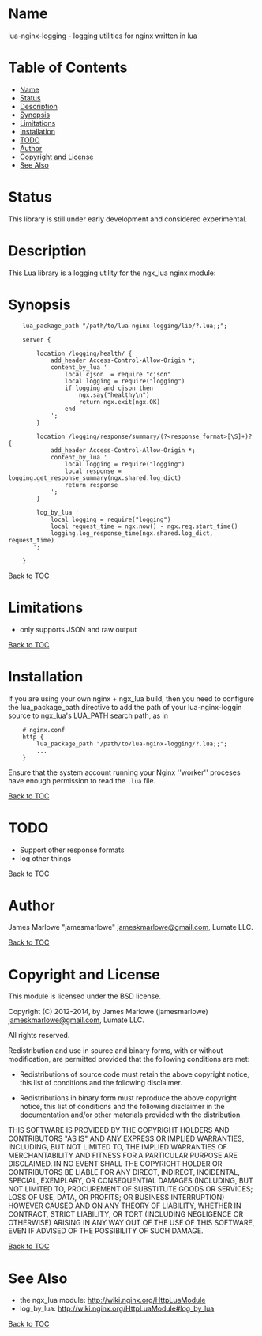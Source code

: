 Name
====

lua-nginx-logging - logging utilities for nginx written in lua

Table of Contents
=================

* [Name](#name)
* [Status](#status)
* [Description](#description)
* [Synopsis](#synopsis)
* [Limitations](#limitations)
* [Installation](#installation)
* [TODO](#todo)
* [Author](#author)
* [Copyright and License](#copyright-and-license)
* [See Also](#see-also)

Status
======

This library is still under early development and considered experimental.

Description
===========

This Lua library is a logging utility for the ngx_lua nginx module:

Synopsis
========

```
    lua_package_path "/path/to/lua-nginx-logging/lib/?.lua;;";
    
    server {
    
        location /logging/health/ {
            add_header Access-Control-Allow-Origin *;
            content_by_lua '
                local cjson  = require "cjson"
                local logging = require("logging")
                if logging and cjson then
                    ngx.say("healthy\n")
                    return ngx.exit(ngx.OK)
                end
            ';
        }
        
        location /logging/response/summary/(?<response_format>[\S]+)? {
            add_header Access-Control-Allow-Origin *;
            content_by_lua '
                local logging = require("logging")
                local response = logging.get_response_summary(ngx.shared.log_dict)
                return response
            ';
        }
        
        log_by_lua '
            local logging = require("logging")
            local request_time = ngx.now() - ngx.req.start_time()
            logging.log_response_time(ngx.shared.log_dict, request_time)
       ';
        
    }
```

[Back to TOC](#table-of-contents)

Limitations
===========

* only supports JSON and raw output

[Back to TOC](#table-of-contents)

Installation
============

If you are using your own nginx + ngx_lua build, then you need to configure the lua_package_path directive to add the path of your lua-nginx-loggin source to ngx_lua's LUA_PATH search path, as in

```nginx
    # nginx.conf
    http {
        lua_package_path "/path/to/lua-nginx-logging/?.lua;;";
        ...
    }
```

Ensure that the system account running your Nginx ''worker'' proceses have
enough permission to read the `.lua` file.

[Back to TOC](#table-of-contents)

TODO
====

* Support other response formats
* log other things

[Back to TOC](#table-of-contents)

Author
======

James Marlowe "jamesmarlowe" <jameskmarlowe@gmail.com>, Lumate LLC.

[Back to TOC](#table-of-contents)

Copyright and License
=====================

This module is licensed under the BSD license.

Copyright (C) 2012-2014, by James Marlowe (jamesmarlowe) <jameskmarlowe@gmail.com>, Lumate LLC.

All rights reserved.

Redistribution and use in source and binary forms, with or without
modification, are permitted provided that the following conditions are met:

* Redistributions of source code must retain the above copyright notice, this
  list of conditions and the following disclaimer.

* Redistributions in binary form must reproduce the above copyright notice,
  this list of conditions and the following disclaimer in the documentation
  and/or other materials provided with the distribution.

THIS SOFTWARE IS PROVIDED BY THE COPYRIGHT HOLDERS AND CONTRIBUTORS "AS IS"
AND ANY EXPRESS OR IMPLIED WARRANTIES, INCLUDING, BUT NOT LIMITED TO, THE
IMPLIED WARRANTIES OF MERCHANTABILITY AND FITNESS FOR A PARTICULAR PURPOSE ARE
DISCLAIMED. IN NO EVENT SHALL THE COPYRIGHT HOLDER OR CONTRIBUTORS BE LIABLE
FOR ANY DIRECT, INDIRECT, INCIDENTAL, SPECIAL, EXEMPLARY, OR CONSEQUENTIAL
DAMAGES (INCLUDING, BUT NOT LIMITED TO, PROCUREMENT OF SUBSTITUTE GOODS OR
SERVICES; LOSS OF USE, DATA, OR PROFITS; OR BUSINESS INTERRUPTION) HOWEVER
CAUSED AND ON ANY THEORY OF LIABILITY, WHETHER IN CONTRACT, STRICT LIABILITY,
OR TORT (INCLUDING NEGLIGENCE OR OTHERWISE) ARISING IN ANY WAY OUT OF THE USE
OF THIS SOFTWARE, EVEN IF ADVISED OF THE POSSIBILITY OF SUCH DAMAGE.

[Back to TOC](#table-of-contents)

See Also
========
* the ngx_lua module: http://wiki.nginx.org/HttpLuaModule
* log_by_lua: http://wiki.nginx.org/HttpLuaModule#log_by_lua

[Back to TOC](#table-of-contents)
